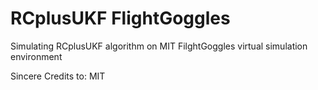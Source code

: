 # RCplusUKF FlightGoggles
Simulating RCplusUKF algorithm on MIT FilghtGoggles virtual simulation environment

Sincere Credits to: MIT

